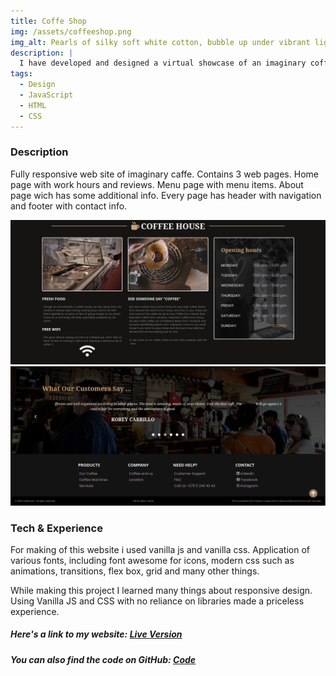 ```yaml
---
title: Coffe Shop
img: /assets/coffeeshop.png
img_alt: Pearls of silky soft white cotton, bubble up under vibrant lighting
description: |
  I have developed and designed a virtual showcase of an imaginary coffee shop.
tags:
  - Design
  - JavaScript
  - HTML
  - CSS
---
```


### Description

Fully responsive web site of imaginary caffe. Contains 3 web pages. Home page with work hours and reviews. Menu page with menu items. About page wich has some additional info. Every page has header with navigation and footer with contact info.

![Image description](../../../../public/assets/cofee/cf1.png)
![Image description](../../../../public/assets/cofee/cf2.png)

### Tech & Experience

For making of this website i used vanilla js and vanilla css. Application of various fonts, including font awesome for icons, modern css such as animations, transitions, flex box, grid and many other things.

While making this project I learned many things about responsive design. Using Vanilla JS and CSS with no reliance on libraries made a priceless experience.

##### Here's a link to my website: <u>[Live Version](https://milanjulinac42.github.io/coffee-shop/)</u>

##### You can also find the code on GitHub: <u>[Code](https://github.com/MilanJulinac42/coffee-shop)</u>
